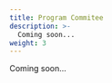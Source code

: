 ```yaml
---
title: Program Commitee
description: >-
  Coming soon...
weight: 3
---
```

  <!-- original description
  Members of the Program Committee coordinate the review of all conference
  technical papers submitted to the IEEE Haptics Symposium. The Conference
  Editorial Board (editors@hapticssymposium.org) assemble and coordinate the
  Program Committee for Haptics Symposium 2022.
  -->
Coming soon...
<!--
Members of the Program Committee coordinate the review of all conference technical papers submitted to the IEEE Haptics Symposium. This board is composed of established scientists with a broad range of scientific backgrounds. We deeply appreciate their service to the haptics community and this conference.

## Conference Editorial Board

The Conference Editorial Board ([editors@hapticssymposium.org](editors@hapticssymposium.org)) assemble and coordinate the Program Committee for Haptics Symposium 2022.

* Fernando Bello (Editor in Chief), _Imperial College London_
* Hiroyuki Kajimoto, _University of Electro-Communications_
* Ingvars Birznieks, _UNSW Sydney, Australia_

## Program Committee

* Rochelle Ackerley, _Aix-Marseille University_
* Mehdi Ammi, _Univ. Paris 8_
* Leah R Bent, _University of Guelph_
* Jeremy Cooperstock, _McGill University_
* Benoit Delhaye, _UCLouvain_
* Massimiliano Di Luca, _University of Birmingham_
* Knut Drewing, _Giessen University_
* Ildar Farkhatdinov, _Queen Mary University of London_
* Antonio Frisoli, _TeCIP Institute, Scuola Superiore Sant'Anna_
* Brent Gillespie, _University of Michigan_
* Seokhee Jeon, _Kyung Hee University_
* Jin Ryong Kim, _The University of Texas at Dallas_
* Ki-Uk Kyung, _Korea Advanced Institute of Science & Technology (KAIST)_
* Ann Majewicz Fey, _University of Texas at Austin_
* Yasutoshi Makino, _The University of Tokyo_
* Sarah McIntyre, _Linkoping University_
* Ilana Nisky, _Ben Gurion University of the Negev_
* Sile O'Modhrain, _University of Michigan School of Information_
* Shogo Okamoto, _Tokyo Metropolitan University_
* Miguel A. Otaduy, _URJC Madrid_
* Yu-Cheng Pei, _Chang Gung Memorial Hospital_
* Roope Raisamo, _Tampere University_
* Kyle B. Reed, _University of South Florida_
* Evren Samur, _Bogazici University_
* Oliver Schneider, _University of Waterloo_
* Cornelius Schwarz, _University of Tübingen_
* Adam Spiers, _Imperial College London_
* Yoshihiro	Tanaka, _Nagoya Institute of Technology_
* Mahdi Tavakoli, _University of Alberta_
* Jean-Louis Thonnard, _Université catholique de Louvain_
* Yasemin Vardar, _Delft University of Technology_
* Dangxiao Wang, _Beihang University_
* Michael Wiertlewski, _TU Delft_
* Jeffrey Yau, _Baylor College of Medicine_

## WIP Editorial Board

**Chair:**

* Matteo Bianchi, _University of Pisa_

**Board**

* Thomas Howard, _IRISA Rennes_
* Irene Kuling, _Eindhoven University of Technology_
* Edoardo Battaglia,  _University of Utah_ 
* Troy McDaniel,  _Arizona State University_
* Maria Pozzi, _University of Siena_
* Mine Sarac Stroppa, _Kadir Has University_
* Hikaru Nagano, _Kobe University_
* Melisa Orta Martinez, _Carnegie Mellon University_
* Jussi Rantala, _Tampere University_
* Christoph Kanzler, _Singapore-ETH-Centre_
* Ki-Uk Kyung, _Korea Advanced Institute of Science & Technology_ 
* Ann Majewicz, _University of Texas_
* Daniela Constantinescu, _University of Victoria_ 
* Alessandro Moscatelli, _University of Rome Tor Vergata - Fondazione Santa Lucia_
* Van Anh Ho, _Japan Advanced Institute of Science and Tech_
* Dana Damian,  _University of Sheffield_
* Francesco Chinello,  _Aarhus University_
* Netta Gurari, _Northwestern University_
* Masashi Konyo, _Tohoku University_
* Anna Metzger, _Bournemouth University_

![A leading haptics expert is presenting their latest research](/img/slide-image-5-crop.jpg "A leading haptics expert is presenting their latest research")
-->